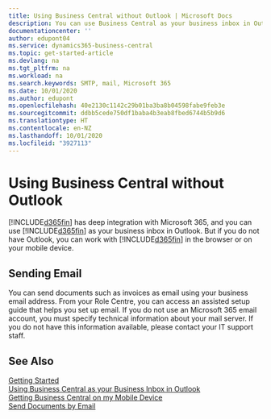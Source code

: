 ```yaml
---
title: Using Business Central without Outlook | Microsoft Docs
description: You can use Business Central as your business inbox in Outlook because it is integrated with Microsoft 365, however, you can also work without Outlook in a browser or on your mobile device.
documentationcenter: ''
author: edupont04
ms.service: dynamics365-business-central
ms.topic: get-started-article
ms.devlang: na
ms.tgt_pltfrm: na
ms.workload: na
ms.search.keywords: SMTP, mail, Microsoft 365
ms.date: 10/01/2020
ms.author: edupont
ms.openlocfilehash: 40e2130c1142c29b01ba3ba8b04598fabe9feb3e
ms.sourcegitcommit: ddbb5cede750df1baba4b3eab8fbed6744b5b9d6
ms.translationtype: HT
ms.contentlocale: en-NZ
ms.lasthandoff: 10/01/2020
ms.locfileid: "3927113"
---
```

# <a name="using-business-central-without-outlook"></a>Using Business Central without Outlook
[!INCLUDE[d365fin](includes/d365fin_md.md)] has deep integration with Microsoft 365, and you can use [!INCLUDE[d365fin](includes/d365fin_md.md)] as your business inbox in Outlook. But if you do not have Outlook, you can work with [!INCLUDE[d365fin](includes/d365fin_md.md)] in the browser or on your mobile device.  

## <a name="sending-email"></a>Sending Email
You can send documents such as invoices as email using your business email address. From your Role Centre, you can access an assisted setup guide that helps you set up email. If you do not use an Microsoft 365 email account, you must specify technical information about your mail server. If you do not have this information available, please contact your IT support staff.  


## <a name="see-also"></a>See Also
[Getting Started](product-get-started.md)  
[Using Business Central as your Business Inbox in Outlook](admin-outlook.md)  
[Getting Business Central on my Mobile Device](install-mobile-app.md)  
[Send Documents by Email](ui-how-send-documents-email.md)
